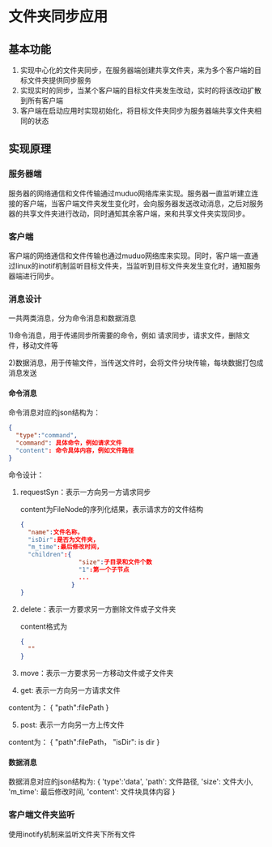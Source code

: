 # 文件夹同步应用

## 基本功能

1) 实现中心化的文件夹同步，在服务器端创建共享文件夹，来为多个客户端的目标文件夹提供同步服务
2) 实现实时的同步，当某个客户端的目标文件夹发生改动，实时的将该改动扩散到所有客户端
3) 客户端在启动应用时实现初始化，将目标文件夹同步为服务器端共享文件夹相同的状态

## 实现原理

### 服务器端
服务器的网络通信和文件传输通过muduo网络库来实现。服务器一直监听建立连接的客户端，当客户端文件夹发生变化时，会向服务器发送改动消息，之后对服务器的共享文件夹进行改动，同时通知其余客户端，来和共享文件夹实现同步。

### 客户端
客户端的网络通信和文件传输也通过muduo网络库来实现。同时，客户端一直通过linux的inotif机制监听目标文件夹，当监听到目标文件夹发生变化时，通知服务器端进行同步。

### 消息设计

一共两类消息，分为命令消息和数据消息

1)命令消息，用于传递同步所需要的命令，例如 请求同步，请求文件，删除文件，移动文件等

2)数据消息，用于传输文件，当传送文件时，会将文件分块传输，每块数据打包成消息发送

#### 命令消息

命令消息对应的json结构为：

```json
{
  "type":"command",
  "command": 具体命令，例如请求文件
  "content": 命令具体内容，例如文件路径
}
```


命令设计：

1) requestSyn：表示一方向另一方请求同步
    
    content为FileNode的序列化结果，表示请求方的文件结构

    ```json
    {
      "name":文件名称，
      "isDir":是否为文件夹，
      "m_time":最后修改时间，
      "children":{
                    "size":子目录和文件个数
                    "1":第一个子节点
                    ...
                  }
    }
    ```
2) delete：表示一方要求另一方删除文件或子文件夹
    
    content格式为
    ```json
    {
      ""
    }
    ```
    
3) move：表示一方要求另一方移动文件或子文件夹


4) get: 表示一方向另一方请求文件
  
  content为：
  {
    "path":filePath
  }

5) post: 表示一方向另一方上传文件

  content为：
  {
    "path":filePath，
    "isDir": is dir
  }


#### 数据消息

数据消息对应的json结构为:
{
  'type':'data',
  'path': 文件路径,
  'size': 文件大小,
  'm_time': 最后修改时间,
  'content': 文件块具体内容
}

### 客户端文件夹监听

使用inotify机制来监听文件夹下所有文件